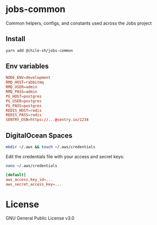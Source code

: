 # jobs-common
Common helpers, configs, and constants used across the Jobs project

## Install

```bash
yarn add @chile-sh/jobs-common
```

## Env variables

```conf
NODE_ENV=development
RMQ_HOST=rabbitmq
RMQ_USER=admin
RMQ_PASS=admin
PG_HOST=postgres
PG_USER=postgres
PG_PASS=postgres
REDIS_HOST=redis
REDIS_PASS=redis
SENTRY_DSN=https://...@sentry.io/1234
```

## DigitalOcean Spaces

```bash
mkdir ~/.aws && touch ~/.aws/credentials
```

Edit the credentials file with your access and secret keys:

```bash
nano ~/.aws/credentials
```

```conf
[default]
aws_access_key_id=...
aws_secret_access_key=...
```

# License

GNU General Public License v3.0
